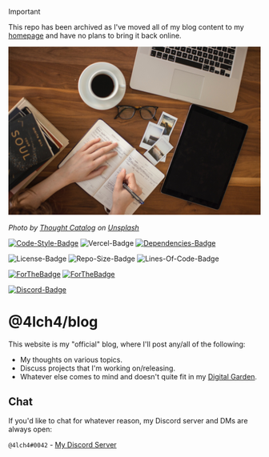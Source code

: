 > [!IMPORTANT]
> This repo has been archived as I've moved all of my blog content to my [homepage](https://4lch4.com) and have no plans to bring it back online.

![Tailwind-Banner](/public/static/images/readme-hero.jpg)

_Photo by [Thought Catalog][0] on [Unsplash][1]_

[![Code-Style-Badge](https://img.shields.io/badge/code_style-standard-brightgreen.svg?style=flat-square)](https://standardjs.com/)
![Vercel-Badge](https://vercelbadge.vercel.app/api/4lch4/blog?style=flat-square)
[![Dependencies-Badge](https://img.shields.io/david/4lch4/blog?style=flat-square)](https://david-dm.org/4lch4/blog)

![License-Badge](https://img.shields.io/github/license/4lch4/blog?style=flat-square)
![Repo-Size-Badge](https://img.shields.io/github/repo-size/4lch4/blog?style=flat-square)
![Lines-Of-Code-Badge](https://img.shields.io/tokei/lines/github/4lch4/blog?style=flat-square)

[![ForTheBadge](https://forthebadge.com/images/badges/built-with-grammas-recipe.svg)](https://forthebadge.com)
[![ForTheBadge](https://forthebadge.com/images/badges/fuck-it-ship-it.svg)](https://forthebadge.com)

[![Discord-Badge](https://img.shields.io/discord/325504841541746688?style=flat-square)](https://discord.gg/W72x4Ks)

# @4lch4/blog

This website is my "official" blog, where I'll post any/all of the following:

- My thoughts on various topics.
- Discuss projects that I'm working on/releasing.
- Whatever else comes to mind and doesn't quite fit in my [Digital Garden][2].

## Chat

If you'd like to chat for whatever reason, my Discord server and DMs are always open:

`@4lch4#0042` - [My Discord Server][3]

[0]: https://unsplash.com/@thoughtcatalog?utm_source=unsplash&utm_medium=referral&utm_content=creditCopyText
[1]: https://unsplash.com/?utm_source=unsplash&utm_medium=referral&utm_content=creditCopyText
[2]: https://4lch4.garden
[3]: https://discord.gg/W72x4Ks
